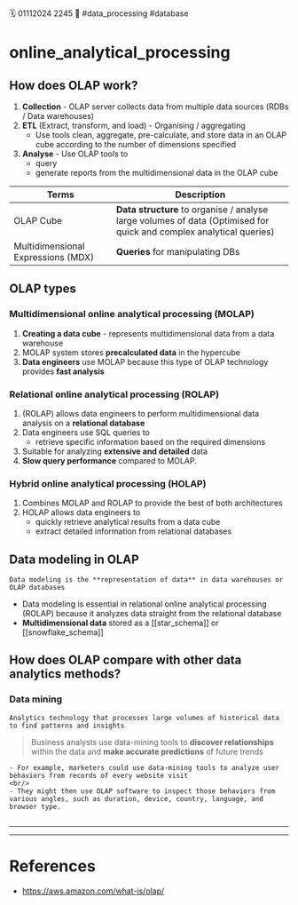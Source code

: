 🗓️ 01112024 2245
📎 #data_processing  #database

# online_analytical_processing


## **How does OLAP work?** 
1. **Collection** -  OLAP server collects data from multiple data sources (RDBs / Data warehouses)
2. **ETL** (Extract, transform, and load) -  Organising / aggregating
	- Use tools clean, aggregate, pre-calculate, and store data in an OLAP cube according to the number of dimensions specified
3. **Analyse** - Use OLAP tools to 
	- query
	- generate reports from the multidimensional data in the OLAP cube

| Terms                              | Description                                                                                                         |
| ---------------------------------- | ------------------------------------------------------------------------------------------------------------------- |
| OLAP Cube                          | **Data structure** to organise / analyse large volumes of data (Optimised for quick and complex analytical queries) |
| Multidimensional Expressions (MDX) | **Queries** for manipulating DBs                                                                                    |

## OLAP types

### Multidimensional online analytical processing (MOLAP)

1. **Creating a data cube** - represents multidimensional data from a data warehouse
2.  MOLAP system stores **precalculated data** in the hypercube
3. **Data engineers** use MOLAP because this type of OLAP technology provides **fast analysis** 

### Relational online analytical processing (ROLAP)
1. (ROLAP) allows data engineers to perform multidimensional data analysis on a **relational database**
2. Data engineers use SQL queries to 
	- retrieve specific information based on the required dimensions
1. Suitable for analyzing **extensive and detailed** data
2. **Slow query performance** compared to MOLAP. 

### Hybrid online analytical processing (HOLAP)

1. Combines MOLAP and ROLAP to provide the best of both architectures
2. HOLAP allows data engineers to 
	- quickly retrieve analytical results from a data cube 
	- extract detailed information from relational databases

## Data modeling in OLAP

```ad-summary
Data modeling is the **representation of data** in data warehouses or OLAP databases
```

-  Data modeling is essential in relational online analytical processing (ROLAP) because it analyzes data straight from the relational database
- **Multidimensional data** stored as a [[star_schema]] or [[snowflake_schema]]


## How does OLAP compare with other data analytics methods?

### **Data mining** 

```ad-info
Analytics technology that processes large volumes of historical data to find patterns and insights
```
>  Business analysts use data-mining tools to **discover relationships** within the data and **make accurate predictions** of future trends

```ad-example
- For example, marketers could use data-mining tools to analyze user behaviors from records of every website visit
<br/>
- They might then use OLAP software to inspect those behaviors from various angles, such as duration, device, country, language, and browser type. 
 
```
****

---

# References
- https://aws.amazon.com/what-is/olap/
